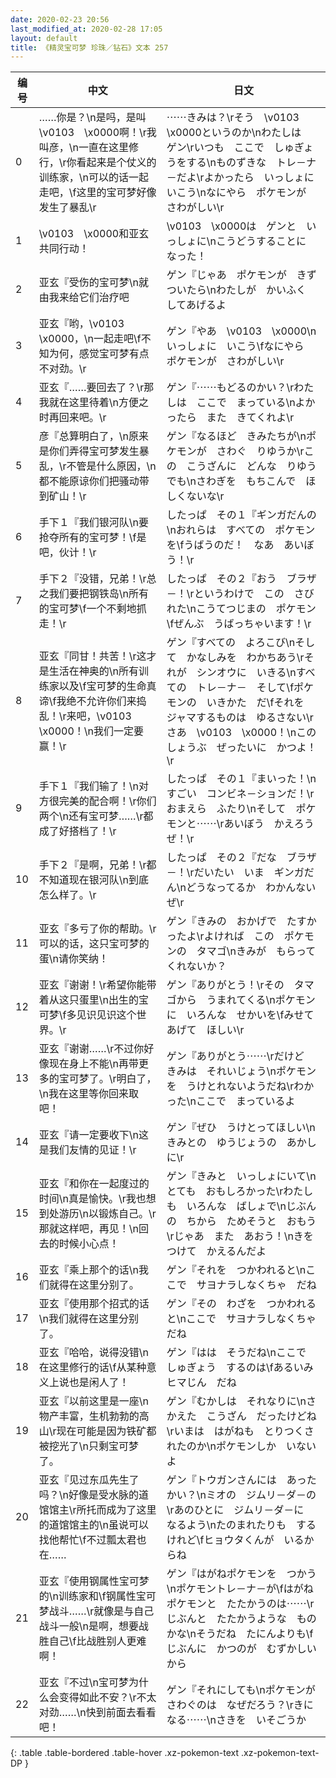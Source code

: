 ```yaml
---
date: 2020-02-23 20:56
last_modified_at: 2020-02-28 17:05
layout: default
title: 《精灵宝可梦 珍珠／钻石》文本 257
---
```

| 编号 | 中文 | 日文 |
| ---- | ---- | ---- |
| 0 | ……你是？\n是吗，是叫\v0103　\x0000啊！\r我叫彦，\n一直在这里修行，\r你看起来是个仗义的训练家，\n可以的话一起走吧，\f这里的宝可梦好像发生了暴乱\r | ⋯⋯きみは？\rそう　\v0103　\x0000というのか\nわたしは　ゲン\rいつも　ここで　しゅぎょうをする\nものずきな　トレ－ナ－だよ\rよかったら　いっしょに　いこう\nなにやら　ポケモンが　さわがしい\r |
| 1 | \v0103　\x0000和亚玄共同行动！ | \v0103　\x0000は　ゲンと　いっしょに\nこうどうすることに　なった！ |
| 2 | 亚玄『受伤的宝可梦\n就由我来给它们治疗吧 | ゲン『じゃあ　ポケモンが　きずついたら\nわたしが　かいふく　してあげるよ |
| 3 | 亚玄『哟，\v0103　\x0000，\n一起走吧\f不知为何，感觉宝可梦有点不对劲。\r | ゲン『やあ　\v0103　\x0000\nいっしょに　いこう\fなにやら　ポケモンが　さわがしい\r |
| 4 | 亚玄『……要回去了？\r那我就在这里待着\n方便之时再回来吧。\r | ゲン『⋯⋯もどるのかい？\rわたしは　ここで　まっている\nよかったら　また　きてくれよ\r |
| 5 | 彦『总算明白了，\n原来是你们弄得宝可梦发生暴乱，\r不管是什么原因，\n都不能原谅你们把骚动带到矿山！\r | ゲン『なるほど　きみたちが\nポケモンが　さわぐ　りゆうか\rこの　こうざんに　どんな　りゆうでも\nさわぎを　もちこんで　ほしくないな\r |
| 6 | 手下１『我们银河队\n要抢夺所有的宝可梦！\f是吧，伙计！\r | したっぱ　その１『ギンガだんの\nおれらは　すべての　ポケモンを\fうばうのだ！　なあ　あいぼう！\r |
| 7 | 手下２『没错，兄弟！\r总之我们要把钢铁岛\n所有的宝可梦\f一个不剩地抓走！\r | したっぱ　その２『おう　ブラザ－！\rというわけで　この　さびれた\nこうてつじまの　ポケモン\fぜんぶ　うばっちゃいます！\r |
| 8 | 亚玄『同甘！共苦！\r这才是生活在神奥的\n所有训练家以及\f宝可梦的生命真谛\f我绝不允许你们来捣乱！\r来吧，\v0103　\x0000！\n我们一定要赢！\r | ゲン『すべての　よろこび\nそして　かなしみを　わかちあう\rそれが　シンオウに　いきる\nすべての　トレ－ナ－　そして\fポケモンの　いきかた　だ\fそれを　ジャマするものは　ゆるさない\rさあ　\v0103　\x0000！\nこの　しょうぶ　ぜったいに　かつよ！\r |
| 9 | 手下１『我们输了！\n对方很完美的配合啊！\r你们两个\n还有宝可梦……\r都成了好搭档了！\r | したっぱ　その１『まいった！\nすごい　コンビネ－ションだ！\rおまえら　ふたり\nそして　ポケモンと⋯⋯\rあいぼう　かえろうぜ！\r |
| 10 | 手下２『是啊，兄弟！\r都不知道现在银河队\n到底怎么样了。\r | したっぱ　その２『だな　ブラザ－！\rだいたい　いま　ギンガだん\nどうなってるか　わかんないぜ\r |
| 11 | 亚玄『多亏了你的帮助。\r可以的话，这只宝可梦的蛋\n请你笑纳！ | ゲン『きみの　おかげで　たすかったよ\rよければ　この　ポケモンの　タマゴ\nきみが　もらって　くれないか？ |
| 12 | 亚玄『谢谢！\r希望你能带着从这只蛋里\n出生的宝可梦\f多见识见识这个世界。\r | ゲン『ありがとう！\rその　タマゴから　うまれてくる\nポケモンに　いろんな　せかいを\fみせてあげて　ほしい\r |
| 13 | 亚玄『谢谢……\r不过你好像现在身上不能\n再带更多的宝可梦了。\r明白了，\n我在这里等你回来取吧！ | ゲン『ありがとう⋯⋯\rだけど　きみは　それいじょう\nポケモンを　うけとれないようだね\rわかった\nここで　まっているよ |
| 14 | 亚玄『请一定要收下\n这是我们友情的见证！\r | ゲン『ぜひ　うけとってほしい\nきみとの　ゆうじょうの　あかしに\r |
| 15 | 亚玄『和你在一起度过的时间\n真是愉快。\r我也想到处游历\n以锻炼自己。\r那就这样吧，再见！\n回去的时候小心点！ | ゲン『きみと　いっしょにいて\nとても　おもしろかった\rわたしも　いろんな　ばしょで\nじぶんの　ちから　ためそうと　おもう\rじゃあ　また　あおう！\nきをつけて　かえるんだよ |
| 16 | 亚玄『乘上那个的话\n我们就得在这里分别了。 | ゲン『それを　つかわれると\nここで　サヨナラしなくちゃ　だね |
| 17 | 亚玄『使用那个招式的话\n我们就得在这里分别了。 | ゲン『その　わざを　つかわれると\nここで　サヨナラしなくちゃ　だね |
| 18 | 亚玄『哈哈，说得没错\n在这里修行的话\f从某种意义上说也是闲人了！ | ゲン『はは　そうだね\nここで　しゅぎょう　するのは\fあるいみ　ヒマじん　だね |
| 19 | 亚玄『以前这里是一座\n物产丰富，生机勃勃的高山\r现在可能是因为铁矿都被挖光了\n只剩宝可梦了。 | ゲン『むかしは　それなりに\nさかえた　こうざん　だったけどね\rいまは　はがねも　とりつくされたのか\nポケモンしか　いないよ |
| 20 | 亚玄『见过东瓜先生了吗？\n好像是受水脉的道馆馆主\r所托而成为了这里的道馆馆主的\n虽说可以找他帮忙\f不过瓢太君也在…… | ゲン『トウガンさんには　あったかい？\nミオの　ジムリ－ダ－の\rあのひとに　ジムリ－ダ－に　なるよう\nたのまれたりも　するけれど\fヒョウタくんが　いるからね |
| 21 | 亚玄『使用钢属性宝可梦的\n训练家和\f钢属性宝可梦战斗……\r就像是与自己战斗一般\n是啊，想要战胜自己\f比战胜别人更难啊！ | ゲン『はがねポケモンを　つかう\nポケモントレ－ナ－が\fはがねポケモンと　たたかうのは⋯⋯\rじぶんと　たたかうような　ものかな\nそうだね　たにんよりも\fじぶんに　かつのが　むずかしいから |
| 22 | 亚玄『不过\n宝可梦为什么会变得如此不安？\r不太对劲……\n快到前面去看看吧！ | ゲン『それにしても\nポケモンが　さわぐのは　なぜだろう？\rきになる⋯⋯\nさきを　いそごうか |
{: .table .table-bordered .table-hover .xz-pokemon-text .xz-pokemon-text-DP }